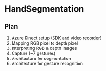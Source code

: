 # HandSegmentation

## Plan
1. Azure Kinect setup (SDK and video recorder)
2. Mapping RGB pixel to depth pixel
3. Interpreting RGB & depth images
4. Capture (~7 gestures)
5. Architecture for segmentation
6. Architecture for gesture recognition